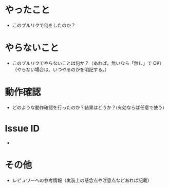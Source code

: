 # やったこと

- このプルリクで何をしたのか？

# やらないこと

- このプルリクでやらないことは何か？（あれば。無いなら「無し」で OK）（やらない場合は、いつやるのかを明記する。）

# 動作確認

- どのような動作確認を行ったのか？結果はどうか？(有効ならば任意で使う)

# Issue ID

-

# その他

- レビュワーへの参考情報（実装上の懸念点や注意点などあれば記載）
